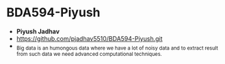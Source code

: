# BDA594-Piyush

- **Piyush Jadhav**
- https://github.com/pjadhav5510/BDA594-Piyush.git
- <sub>Big data is an humongous data where we have a lot of noisy data and to extract result from such data we need advanced computational techniques.</sub>
